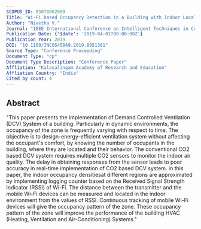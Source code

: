 ```yaml
---
SCOPUS_ID: 85078862909
Title: "Wi-Fi based Occupancy Detection in a Building with Indoor Localization"
Author: "Nivetha V."
Journal: "IEEE International Conference on Intelligent Techniques in Control, Optimization and Signal Processing, INCOS 2019"
Publication Date: {'$date': '2019-04-01T00:00:00Z'}
Publication Year: 2019
DOI: "10.1109/INCOS45849.2019.8951381"
Source Type: "Conference Proceeding"
Document Type: "cp"
Document Type Description: "Conference Paper"
Affliation: "Kalasalingam Academy of Research and Education"
Affliation Country: "India"
Cited by count: 4
---
```


## Abstract
"This paper presents the implementation of Demand Controlled Ventilation (DCV) System of a building. Particularly in dynamic environments, the occupancy of the zone is frequently varying with respect to time. The objective is to design-energy-efficient ventilation system without affecting the occupant's comfort, by knowing the number of occupants in the building, where they are located and their behavior. The conventional CO2 based DCV system requires multiple CO2 sensors to monitor the indoor air quality. The delay in obtaining responses from the sensor leads to poor accuracy in real-time implementation of CO2 based DCV system. in this paper, the indoor occupancy densitiesat different regions are approximated by implementing logging counter based on the Received Signal Strength Indicator (RSSI) of Wi-Fi. The distance between the transmitter and the mobile Wi-Fi devices can be measured and located in the indoor environment from the values of RSSI. Continuous tracking of mobile Wi-Fi devices will give the occupancy pattern of the zone. These occupancy pattern of the zone will improve the performance of the building HVAC (Heating, Ventilation and Air-Conditioning) Systems."
